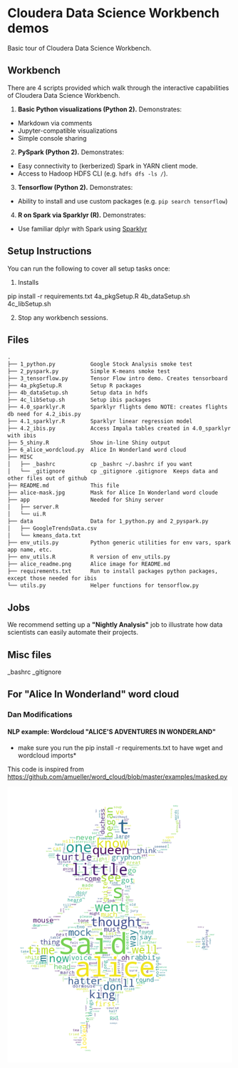 # Cloudera Data Science Workbench demos
Basic tour of Cloudera Data Science Workbench.

## Workbench
There are 4 scripts provided which walk through the interactive capabilities of Cloudera Data Science Workbench.

1. **Basic Python visualizations (Python 2).** Demonstrates:
  - Markdown via comments
  - Jupyter-compatible visualizations
  - Simple console sharing
2. **PySpark (Python 2).** Demonstrates:
  - Easy connectivity to (kerberized) Spark in YARN client mode.
  - Access to Hadoop HDFS CLI (e.g. `hdfs dfs -ls /`).
3. **Tensorflow (Python 2).** Demonstrates:
  - Ability to install and use custom packages (e.g. `pip search tensorflow`)
4. **R on Spark via Sparklyr (R).** Demonstrates:
  - Use familiar dplyr with Spark using [Sparklyr](http://spark.rstudio.com)

## Setup Instructions
You can run the following to cover all setup tasks once:

1. Installs 

  pip install -r requirements.txt
  4a_pkgSetup.R
  4b_dataSetup.sh
  4c_libSetup.sh

2. Stop any workbench sessions.


## Files
```
.
├── 1_python.py           Google Stock Analysis smoke test
├── 2_pyspark.py          Simple K-means smoke test
├── 3_tensorflow.py       Tensor Flow intro demo. Creates tensorboard
├── 4a_pkgSetup.R         Setup R packages 
├── 4b_dataSetup.sh       Setup data in hdfs
├── 4c_libSetup.sh        Setup ibis packages
├── 4.0_sparklyr.R        Sparklyr flights demo NOTE: creates flights db need for 4.2_ibis.py
├── 4.1_sparklyr.R        Sparklyr linear regression model
├── 4.2_ibis.py           Access Impala tables created in 4.0_sparklyr with ibis
├── 5_shiny.R             Show in-line Shiny output
├── 6_alice_wordcloud.py  Alice In Wonderland word cloud
├── MISC
│   ├── _bashrc           cp _bashrc ~/.bashrc if you want
│   └── _gitignore        cp _gitignore .gitignore  Keeps data and other files out of github
├── README.md             This file
├── alice-mask.jpg        Mask for Alice In Wonderland word cloude
├── app                   Needed for Shiny server
│   ├── server.R
│   └── ui.R
├── data                  Data for 1_python.py and 2_pyspark.py
│   ├── GoogleTrendsData.csv
│   └── kmeans_data.txt
├── env_utils.py          Python generic utilities for env vars, spark app name, etc.
├── env_utils.R           R version of env_utils.py
├── alice_readme.png      Alice image for README.md
├── requirements.txt      Run to install packages python packages, except those needed for ibis
└── utils.py              Helper functions for tensorflow.py

```

## Jobs
We recommend setting up a **"Nightly Analysis"** job to illustrate how data scientists can easily automate their projects.

## Misc files
_bashrc
_gitignore


## For "Alice In Wonderland" word cloud
### Dan Modifications
#### NLP example: Wordcloud "ALICE'S ADVENTURES IN WONDERLAND"
* make sure you run the pip install -r requirements.txt to have wget and wordcloud imports*

This code is inspired from https://github.com/amueller/word_cloud/blob/master/examples/masked.py

![](./IMAGES/alice_readme.png)

